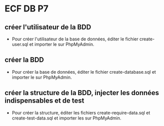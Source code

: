 # ECF DB P7

## créer l'utilisateur de la BDD
- Pour créer l'utilisateur de la base de données, éditer le fichier create-user.sql et importer le sur PhpMyAdmin.

## créer la BDD
- Pour créer la base de données, éditer le fichier create-database.sql et importer le sur PhpMyAdmin.

## créer la structure de la BDD, injecter les données indispensables et de test
- Pour créer la structure, éditer les fichiers create-require-data.sql et create-test-data.sql et importer les sur PhpMyAdmin.